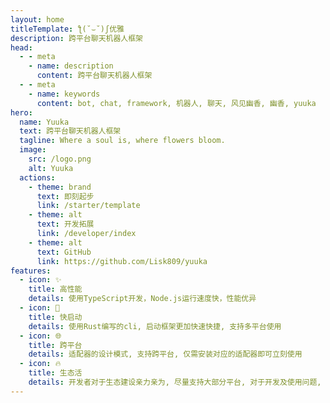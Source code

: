 ```yaml
---
layout: home
titleTemplate: ƪ(˘⌣˘)ʃ优雅
description: 跨平台聊天机器人框架
head:
  - - meta
    - name: description
      content: 跨平台聊天机器人框架
  - - meta
    - name: keywords
      content: bot, chat, framework, 机器人, 聊天, 风见幽香, 幽香, yuuka
hero:
  name: Yuuka
  text: 跨平台聊天机器人框架
  tagline: Where a soul is, where flowers bloom.
  image:
    src: /logo.png
    alt: Yuuka
  actions:
    - theme: brand
      text: 即刻起步
      link: /starter/template
    - theme: alt
      text: 开发拓展
      link: /developer/index
    - theme: alt
      text: GitHub
      link: https://github.com/Lisk809/yuuka
features:
  - icon: ✨
    title: 高性能
    details: 使用TypeScript开发，Node.js运行速度快，性能优异
  - icon: 🚀 
    title: 快启动
    details: 使用Rust编写的cli, 启动框架更加快速快捷, 支持多平台使用
  - icon: 🌐
    title: 跨平台
    details: 适配器的设计模式, 支持跨平台, 仅需安装对应的适配器即可立刻使用
  - icon: 🔥
    title: 生态活
    details: 开发者对于生态建设亲力亲为, 尽量支持大部分平台, 对于开发及使用问题, 可在交流讨论平台询问, 即可快速解答
---
```

